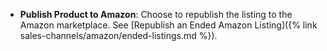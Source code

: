 
- **Publish Product to Amazon**: Choose to republish the listing to the Amazon marketplace. See [Republish an Ended Amazon Listing]({% link sales-channels/amazon/ended-listings.md %}).
